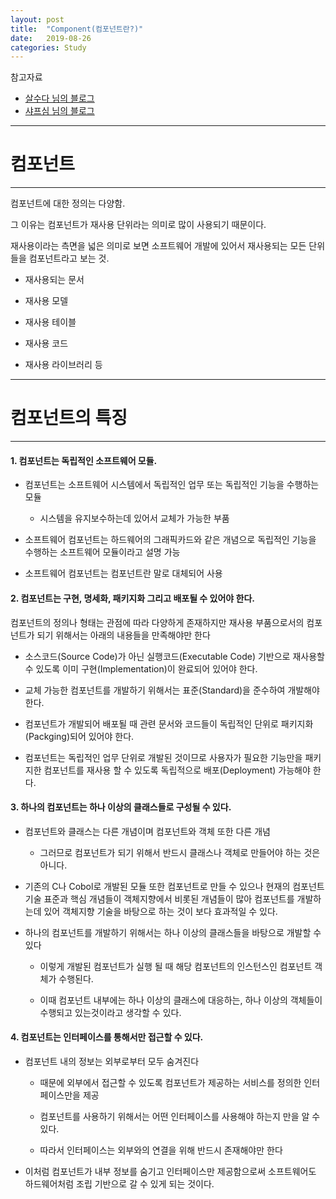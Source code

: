 ```yaml
---
layout: post
title:  "Component(컴포넌트란?)"
date:   2019-08-26
categories: Study
---
```


참고자료

- [살수다 님의 블로그](https://frontierdev.tistory.com/107)
- [샤프심 님의 블로그](https://m.blog.naver.com/k1qpo/104169141)

---

# 컴포넌트

---

컴포넌트에 대한 정의는 다양함.

그 이유는 컴포넌트가 재사용 단위라는 의미로 많이 사용되기 때문이다.

재사용이라는 측면을 넓은 의미로 보면 소프트웨어 개발에 있어서 재사용되는 모든 단위들을 컴포넌트라고 보는 것.

- 재사용되는 문서

- 재사용 모델

- 재사용 테이블

- 재사용 코드

- 재사용 라이브러리 등

---

# 컴포넌트의 특징

---

#### 1. 컴포넌트는 독립적인 소프트웨어 모듈.

- 컴포넌트는 소프트웨어 시스템에서 독립적인 업무 또는 독립적인 기능을 수행하는 모듈

    - 시스템을 유지보수하는데 있어서 교체가 가능한 부품

- 소프트웨어 컴포넌트는 하드웨어의 그래픽카드와 같은 개념으로 독립적인 기능을 수행하는 소프트웨어 모듈이라고 설명 가능

- 소프트웨어 컴포넌트는 컴포넌트란 말로 대체되어 사용

#### 2. 컴포넌트는 구현, 명세화, 패키지화 그리고 배포될 수 있어야 한다.

컴포넌트의 정의나 형태는 관점에 따라 다양하게 존재하지만 재사용 부품으로서의 컴포넌트가 되기 위해서는 아래의 내용들을 만족해야만 한다

- 소스코드(Source Code)가 아닌 실행코드(Executable Code) 기반으로 재사용할 수 있도록 이미 구현(Implementation)이 완료되어 있어야 한다.

- 교체 가능한 컴포넌트를 개발하기 위해서는 표준(Standard)을 준수하여 개발해야 한다.

- 컴포넌트가 개발되어 배포될 때 관련 문서와 코드들이 독립적인 단위로 패키지화(Packging)되어 있어야 한다.

- 컴포넌트는 독립적인 업무 단위로 개발된 것이므로 사용자가 필요한 기능만을 패키지한 컴포넌트를 재사용 할 수 있도록 독립적으로 배포(Deployment) 가능해야 한다.

#### 3. 하나의 컴포넌트는 하나 이상의 클래스들로 구성될 수 있다.

- 컴포넌트와 클래스는 다른 개념이며 컴포넌트와 객체 또한 다른 개념
    
    - 그러므로 컴포넌트가 되기 위해서 반드시 클래스나 객체로 만들어야 하는 것은 아니다.
    
- 기존의 C나 Cobol로 개발된 모듈 또한 컴포넌트로 만들 수 있으나 현재의 컴포넌트 기술 표준과 핵심 개념들이 객체지향에서 비롯된 개념들이 많아 컴포넌트를 개발하는데 있어 객체지향 기술을 바탕으로 하는 것이 보다 효과적일 수 있다.

- 하나의 컴포넌트를 개발하기 위해서는 하나 이상의 클래스들을 바탕으로 개발할 수 있다
    
    - 이렇게 개발된 컴포넌트가 실행 될 때 해당 컴포넌트의 인스턴스인 컴포넌트 객체가 수행된다.
    
    - 이때 컴포넌트 내부에는 하나 이상의 클래스에 대응하는, 하나 이상의 객체들이 수행되고 있는것이라고 생각할 수 있다.
    
#### 4. 컴포넌트는 인터페이스를 통해서만 접근할 수 있다.

- 컴포넌트 내의 정보는 외부로부터 모두 숨겨진다

    - 때문에 외부에서 접근할 수 있도록 컴포넌트가 제공하는 서비스를 정의한 인터페이스만을 제공
    
    - 컴포넌트를 사용하기 위해서는 어떤 인터페이스를 사용해야 하는지 만을 알 수 있다.
    
    - 따라서 인터페이스는 외부와의 연결을 위해 반드시 존재해야만 한다
    
- 이처럼 컴포넌트가 내부 정보를 숨기고 인터페이스만 제공함으로써 소프트웨어도 하드웨어처럼 조립 기반으로 갈 수 있게 되는 것이다.